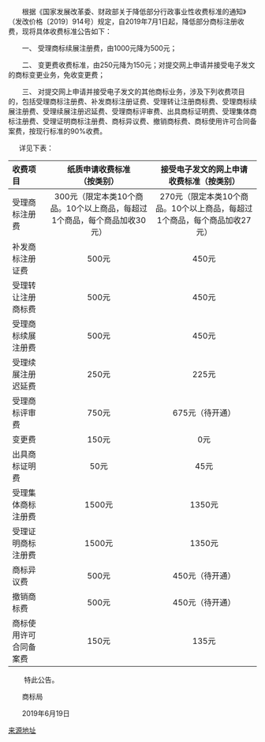 　　根据《国家发展改革委、财政部关于降低部分行政事业性收费标准的通知》（发改价格〔2019〕914号）规定，自2019年7月1日起，降低部分商标注册收费，现将具体收费标准公告如下：

　　一、 受理商标续展注册费，由1000元降为500元；

　　二、 变更费收费标准，由250元降为150元；对提交网上申请并接受电子发文的商标变更业务，免收变更费；

　　三、 对提交网上申请并接受电子发文的其他商标业务，涉及下列收费项目的，包括受理商标注册费、补发商标注册证费、受理转让注册商标费、受理商标续展注册费、受理续展注册迟延费、受理商标评审费、出具商标证明费、受理集体商标注册费、受理证明商标注册费、商标异议费、撤销商标费、商标使用许可合同备案费，按现行标准的90%收费。

　  详见下表： 

| **收费项目** | **纸质申请收费标准**<br>**（按类别）** | **接受电子发文的网上申请**<br>**收费标准（按类别）** |
| :---| :---: | :---: |
| 受理商标注册费 | 300元（限定本类10个商品。10个以上商品，每超过1个商品，每个商品加收30元） | 270元（限定本类10个商品。10个以上商品，每超过1个商品，每个商品加收27元） |
| 补发商标注册证费 | 500元 | 450元 |
| 受理转让注册商标费 | 500元 | 450元 |
| 受理商标续展注册费 | 500元 | 450元 |
| 受理续展注册迟延费 | 250元 | 225元 |
| 受理商标评审费 | 750元 | 675元（待开通） |
| 变更费 | 150元 | 0元  |
| 出具商标证明费 | 50元 | 45元 |
| 受理集体商标注册费 | 1500元 | 1350元 |
| 受理证明商标注册费 | 1500元 | 1350元 |
| 商标异议费 | 500元 | 450元（待开通） |
| 撤销商标费 | 500元 | 450元（待开通） |
| 商标使用许可合同备案费 | 150元 | 135元 |



　　 特此公告。

　　商标局

　　2019年6月19日
  
  [来源地址](http://sbj.cnipa.gov.cn/gzdt/201906/t20190619_302481.html)